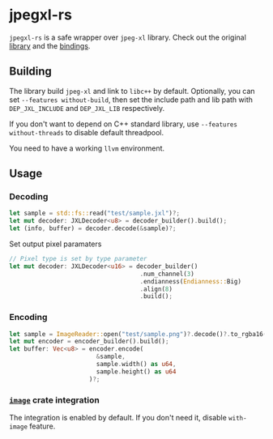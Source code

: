 # jpegxl-rs

`jpegxl-rs` is a safe wrapper over `jpeg-xl` library. Check out the original [library](https://gitlab.com/wg1/jpeg-xl)
and the [bindings](https://github.com/inflation/jpegxl-sys).

## Building

The library build `jpeg-xl` and link to `libc++` by default. Optionally, you can set `--features without-build`, then
set the include path and lib path with `DEP_JXL_INCLUDE` and `DEP_JXL_LIB` respectively.

If you don't want to depend on C++ standard library, use `--features without-threads` to disable default threadpool.

You need to have a working `llvm` environment.

## Usage

### Decoding

```rust
let sample = std::fs::read("test/sample.jxl")?;
let mut decoder: JXLDecoder<u8> = decoder_builder().build();
let (info, buffer) = decoder.decode(&sample)?;
```

Set output pixel paramaters

```rust
// Pixel type is set by type parameter
let mut decoder: JXLDecoder<u16> = decoder_builder()
                                    .num_channel(3)
                                    .endianness(Endianness::Big)
                                    .align(8)
                                    .build();
```

### Encoding

```rust
let sample = ImageReader::open("test/sample.png")?.decode()?.to_rgba16();
let mut encoder = encoder_builder().build();
let buffer: Vec<u8> = encoder.encode(
                        &sample, 
                        sample.width() as u64, 
                        sample.height() as u64
                      )?;
```

### [`image`](https://crates.io/crates/image) crate integration

The integration is enabled by default. If you don't need it, disable `with-image` feature.

``` rust

```
